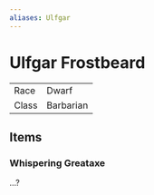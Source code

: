```yaml
---
aliases: Ulfgar 
---
```


# Ulfgar Frostbeard

|       |           |
| ----- | --------- |
| Race  | Dwarf     |
| Class | Barbarian | 

## Items

### Whispering Greataxe 

...?